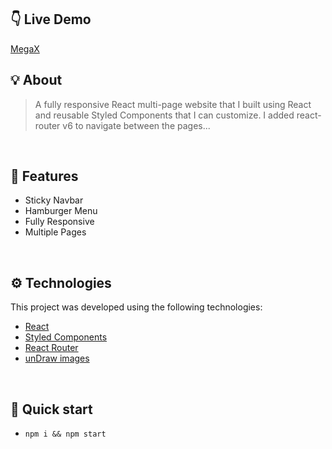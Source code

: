 ## 👇 Live Demo

[MegaX](https://akhmed0606.github.io/megax-agency/)

## 💡 About

> A fully responsive React multi-page website that I built using React and reusable Styled Components that I can customize.
> I added react-router v6 to navigate between the pages...

<br>

## 📜 Features

- Sticky Navbar
- Hamburger Menu
- Fully Responsive
- Multiple Pages

<br>

## ⚙ Technologies

This project was developed using the following technologies:

- [React](https://create-react-app.dev/)
- [Styled Components](https://styled-components.com/)
- [React Router](https://reactrouter.com/)
- [unDraw images](https://undraw.co/)


<br>

## 🚀 Quick start

- ``npm i && npm start``

